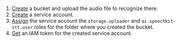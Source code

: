 1. [Create](../../storage/operations/buckets/create.md) a bucket and upload the audio file to recognize there.
1. [Create](../../iam/operations/sa/create.md) a service account.
1. [Assign](../../iam/operations/sa/assign-role-for-sa.md) the service account the `storage.uploader` and `ai.speechkit-stt.user` roles for the folder where you created the bucket.
1. [Get](../../iam/operations/iam-token/create-for-sa.md) an IAM token for the created service account.